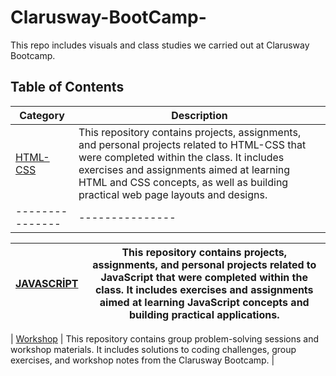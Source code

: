# Clarusway-BootCamp-

This repo includes visuals and class studies we carried out at Clarusway Bootcamp.

## Table of Contents

| Category      | Description   |
|---------------|---------------|
| [HTML-CSS](https://github.com/sedadiriker/Clarusway-BootCamp-/tree/main/HTML-CSS) | This repository contains projects, assignments, and personal projects related to HTML-CSS that were completed within the class. It includes exercises and assignments aimed at learning HTML and CSS concepts, as well as building practical web page layouts and designs. |
|---------------|---------------|

| [JAVASCRİPT](https://github.com/sedadiriker/Clarusway-BootCamp-/tree/main/JAVASCR%C4%B0PT)  | This repository contains projects, assignments, and personal projects related to JavaScript that were completed within the class. It includes exercises and assignments aimed at learning JavaScript concepts and building practical applications. |
|---------------|---------------|

| [Workshop](https://github.com/sedadiriker/Clarusway-BootCamp-/tree/main/WORKSHOP) | This repository contains group problem-solving sessions and workshop materials. It includes solutions to coding challenges, group exercises, and workshop notes from the Clarusway Bootcamp. |
